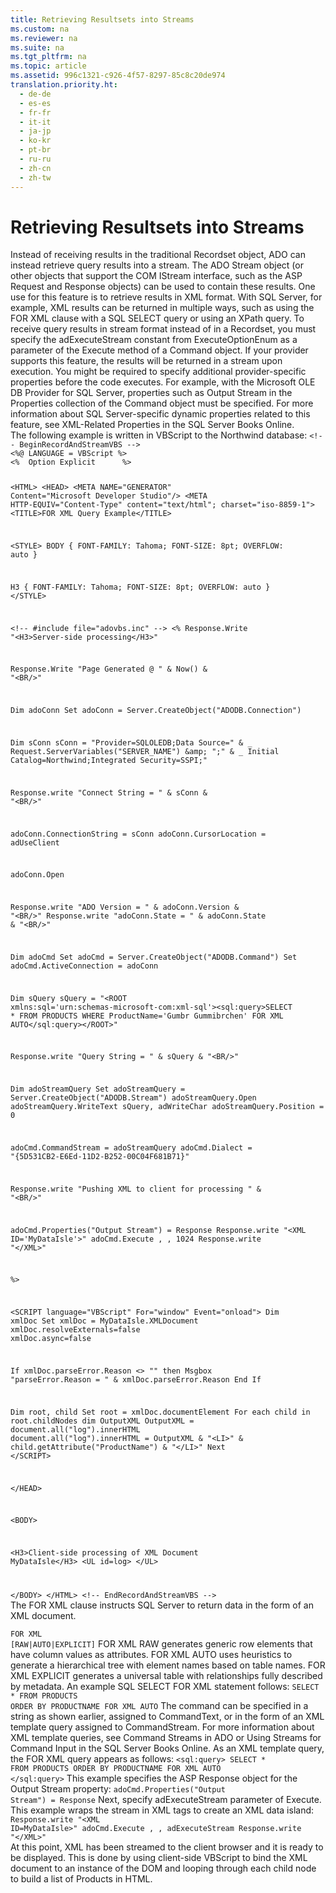```yaml
---
title: Retrieving Resultsets into Streams
ms.custom: na
ms.reviewer: na
ms.suite: na
ms.tgt_pltfrm: na
ms.topic: article
ms.assetid: 996c1321-c926-4f57-8297-85c8c20de974
translation.priority.ht: 
  - de-de
  - es-es
  - fr-fr
  - it-it
  - ja-jp
  - ko-kr
  - pt-br
  - ru-ru
  - zh-cn
  - zh-tw
---
```

# Retrieving Resultsets into Streams
<?xml version="1.0" encoding="utf-8"?>
<developerConceptualDocument xmlns="http://ddue.schemas.microsoft.com/authoring/2003/5" xmlns:xlink="http://www.w3.org/1999/xlink" xmlns:xsi="http://www.w3.org/2001/XMLSchema-instance" xsi:schemaLocation="http://ddue.schemas.microsoft.com/authoring/2003/5 http://dduestorage.blob.core.windows.net/ddueschema/developer.xsd">
  <introduction>
    <para>Instead of receiving results in the traditional <legacyBold>Recordset</legacyBold> object, ADO can instead retrieve query results into a stream. The ADO <legacyBold>Stream</legacyBold> object (or other objects that support the COM <legacyBold>IStream</legacyBold> interface, such as the ASP <legacyBold>Request</legacyBold> and <legacyBold>Response</legacyBold> objects) can be used to contain these results. One use for this feature is to retrieve results in XML format. With SQL Server, for example, XML results can be returned in multiple ways, such as using the FOR XML clause with a SQL SELECT query or using an XPath query.</para>
    <para>To receive query results in stream format instead of in a <legacyBold>Recordset</legacyBold>, you must specify the <legacyBold>adExecuteStream</legacyBold> constant from <legacyBold>ExecuteOptionEnum</legacyBold> as a parameter of the <legacyBold>Execute</legacyBold> method of a <legacyBold>Command</legacyBold> object. If your provider supports this feature, the results will be returned in a stream upon execution. You might be required to specify additional provider-specific properties before the code executes. For example, with the Microsoft OLE DB Provider for SQL Server, properties such as <legacyBold>Output Stream</legacyBold> in the <legacyBold>Properties</legacyBold> collection of the <legacyBold>Command</legacyBold> object must be specified. For more information about SQL Server-specific dynamic properties related to this feature, see XML-Related Properties in the SQL Server Books Online.</para>
  </introduction>
  <section>
    <title>FOR XML Query Example</title>
    <content>
      <para>The following example is written in VBScript to the Northwind database:</para>
      <code>&lt;!-- BeginRecordAndStreamVBS --&gt;
&lt;%@ LANGUAGE = VBScript %&gt;
&lt;%  Option Explicit      %&gt;

&lt;HTML&gt;
&lt;HEAD&gt;
&lt;META NAME="GENERATOR" Content="Microsoft Developer Studio"/&gt;
&lt;META HTTP-EQUIV="Content-Type" content="text/html"; charset="iso-8859-1"&gt;
&lt;TITLE&gt;FOR XML Query Example&lt;/TITLE&gt;

&lt;STYLE&gt;
   BODY
   {
      FONT-FAMILY: Tahoma;
      FONT-SIZE: 8pt;
      OVERFLOW: auto
   }

   H3
   {
      FONT-FAMILY: Tahoma;
      FONT-SIZE: 8pt;
      OVERFLOW: auto
   }
&lt;/STYLE&gt;

&lt;!-- #include file="adovbs.inc" --&gt;
&lt;%
   Response.Write "&lt;H3&gt;Server-side processing&lt;/H3&gt;"

   Response.Write "Page Generated @ " &amp; Now() &amp; "&lt;BR/&gt;"

   Dim adoConn
   Set adoConn = Server.CreateObject("ADODB.Connection")

   Dim sConn
   sConn = "Provider=SQLOLEDB;Data Source=" &amp; _
      Request.ServerVariables("SERVER_NAME") &amp;amp; ";" &amp; _
      Initial Catalog=Northwind;Integrated Security=SSPI;"

   Response.write "Connect String = " &amp; sConn &amp; "&lt;BR/&gt;"

   adoConn.ConnectionString = sConn
   adoConn.CursorLocation = adUseClient

   adoConn.Open

   Response.write "ADO Version = " &amp; adoConn.Version &amp; "&lt;BR/&gt;"
   Response.write "adoConn.State = " &amp; adoConn.State &amp; "&lt;BR/&gt;"

   Dim adoCmd
   Set adoCmd = Server.CreateObject("ADODB.Command")
   Set adoCmd.ActiveConnection = adoConn

   Dim sQuery
   sQuery = "&lt;ROOT xmlns:sql='urn:schemas-microsoft-com:xml-sql'&gt;&lt;sql:query&gt;SELECT * FROM PRODUCTS WHERE ProductName='Gumbr Gummibrchen' FOR XML AUTO&lt;/sql:query&gt;&lt;/ROOT&gt;"

   Response.write "Query String = " &amp; sQuery &amp; "&lt;BR/&gt;"

   Dim adoStreamQuery
   Set adoStreamQuery = Server.CreateObject("ADODB.Stream")
   adoStreamQuery.Open
   adoStreamQuery.WriteText sQuery, adWriteChar
   adoStreamQuery.Position = 0

   adoCmd.CommandStream = adoStreamQuery
   adoCmd.Dialect = "{5D531CB2-E6Ed-11D2-B252-00C04F681B71}"

   Response.write "Pushing XML to client for processing "  &amp; "&lt;BR/&gt;"

   adoCmd.Properties("Output Stream") = Response
   Response.write "&lt;XML ID='MyDataIsle'&gt;"
   adoCmd.Execute , , 1024
   Response.write "&lt;/XML&gt;"

%&gt;

&lt;SCRIPT language="VBScript" For="window" Event="onload"&gt;
   Dim xmlDoc
   Set xmlDoc = MyDataIsle.XMLDocument
   xmlDoc.resolveExternals=false
   xmlDoc.async=false

   If xmlDoc.parseError.Reason &lt;&gt; "" then
      Msgbox "parseError.Reason = " &amp; xmlDoc.parseError.Reason
   End If
            
   Dim root, child
   Set root = xmlDoc.documentElement
   For each child in root.childNodes
      dim OutputXML
      OutputXML = document.all("log").innerHTML
      document.all("log").innerHTML = OutputXML &amp; "&lt;LI&gt;" &amp; child.getAttribute("ProductName") &amp; "&lt;/LI&gt;"
   Next
&lt;/SCRIPT&gt;

&lt;/HEAD&gt;

&lt;BODY&gt;

   &lt;H3&gt;Client-side processing of XML Document MyDataIsle&lt;/H3&gt;
   &lt;UL id=log&gt;
   &lt;/UL&gt;

&lt;/BODY&gt;
&lt;/HTML&gt;
&lt;!-- EndRecordAndStreamVBS --&gt;
</code>
      <para>The FOR XML clause instructs SQL Server to return data in the form of an XML document.</para>
    </content>
    <sections>
      <section>
        <title>FOR XML Syntax</title>
        <content>
          <code>FOR XML [RAW|AUTO|EXPLICIT]</code>
          <para>FOR XML RAW generates generic row elements that have column values as attributes. FOR XML AUTO uses heuristics to generate a hierarchical tree with element names based on table names. FOR XML EXPLICIT generates a universal table with relationships fully described by metadata.</para>
          <para>An example SQL SELECT FOR XML statement follows:</para>
          <code>SELECT * FROM PRODUCTS ORDER BY PRODUCTNAME FOR XML AUTO</code>
          <para>The command can be specified in a string as shown earlier, assigned to <legacyBold>CommandText</legacyBold>, or in the form of an XML template query assigned to <legacyBold>CommandStream</legacyBold>. For more information about XML template queries, see <legacyLink xlink:href="0ac09dbe-2665-411e-8fbb-d1efe6c777be">Command Streams</legacyLink> in ADO or Using Streams for Command Input in the SQL Server Books Online.</para>
          <para>As an XML template query, the FOR XML query appears as follows:</para>
          <code>&lt;sql:query&gt; SELECT * FROM PRODUCTS ORDER BY PRODUCTNAME FOR XML AUTO &lt;/sql:query&gt;</code>
          <para>This example specifies the ASP <legacyBold>Response</legacyBold> object for the <legacyBold>Output Stream</legacyBold> property:</para>
          <code>adoCmd.Properties("Output Stream") = Response</code>
          <para>Next, specify <legacyBold>adExecuteStream</legacyBold> parameter of <legacyBold>Execute</legacyBold>. This example wraps the stream in XML tags to create an XML data island:</para>
          <code>Response.write "&lt;XML ID=MyDataIsle&gt;"
adoCmd.Execute , , adExecuteStream
Response.write "&lt;/XML&gt;"</code>
        </content>
      </section>
      <section>
        <title>Remarks</title>
        <content>
          <para>At this point, XML has been streamed to the client browser and it is ready to be displayed. This is done by using client-side VBScript to bind the XML document to an instance of the DOM and looping through each child node to build a list of Products in HTML.</para>
        </content>
      </section>
    </sections>
  </section>
  <relatedTopics />
</developerConceptualDocument>